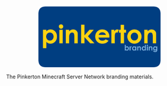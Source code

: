 <p align="center">
  <a href="#">
    <img src="https://github.com/PinkertonMC/branding/blob/main/exported/brandingGitRoundedRect.png?raw=true" alt="Pinkerton Branding logo" height="165">
  </a>
</p>
The Pinkerton Minecraft Server Network branding materials.
